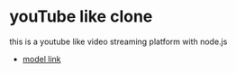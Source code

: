 #  youTube like clone

this is a youtube like video streaming platform with node.js

- [model link](https://www.youtube.com/redirect?event=video_description&redir_token=QUFFLUhqbE5pcFlOYUh6TWZjMXRIVzBUYjkwZEJiNHFYd3xBQ3Jtc0tsNjFvNTVONXgxdllUNzBsSlR5ZndRY2lXUGVEQjdRT3FFWkpQMGxWSERTNTBRaFpQRDFxOXpuR0w4LUZUNzNNbzY5OTlBcm1ZTEpuVDNrUDcxUDhFT2hDVXhZV1EyT1lSMk4tUlJuY3doUkE1RFdjbw&q=https%3A%2F%2Fapp.eraser.io%2Fworkspace%2FYtPqZ1VogxGy1jzIDkzj%3Forigin%3Dshare&v=9B4CvtzXRpc)